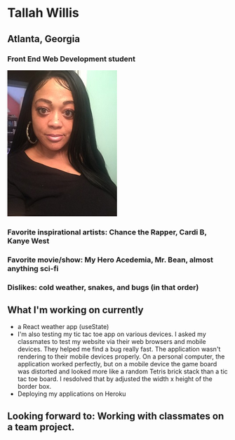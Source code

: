 
# Tallah Willis
## Atlanta, Georgia
### Front End Web Development student
![Image](https://github.com/twillisdev/twillisdev.github.io/blob/main/Tallah%20for%20Git.io.jpg)
### Favorite inspirational artists: Chance the Rapper, Cardi B, Kanye West
### Favorite movie/show: My Hero Acedemia, Mr. Bean, almost anything sci-fi
### Dislikes: cold weather, snakes, and bugs (in that order)

## What I'm working on currently
- a React weather app (useState)
- I'm also testing my tic tac toe app on various devices. I asked my classmates to test my website via their web browsers and mobile devices. 
They helped me find a bug really fast. The application wasn't rendering to their mobile devices properly. On a personal computer, the application worked perfectly, but on a mobile device the game board was distorted and looked more like a random Tetris brick stack than a tic tac toe board. I resdolved that by adjusted the width x height of the border box.
- Deploying my applications on Heroku

## Looking forward to: Working with classmates on a team project.


